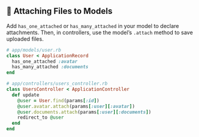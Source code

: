 ## 📎 Attaching Files to Models

Add `has_one_attached` or `has_many_attached` in your model to declare attachments. Then, in controllers, use the model’s `.attach` method to save uploaded files.

```ruby
# app/models/user.rb
class User < ApplicationRecord
  has_one_attached :avatar
  has_many_attached :documents
end

# app/controllers/users_controller.rb
class UsersController < ApplicationController
  def update
    @user = User.find(params[:id])
    @user.avatar.attach(params[:user][:avatar])
    @user.documents.attach(params[:user][:documents])
    redirect_to @user
  end
end
```